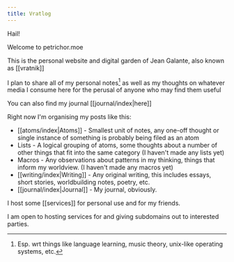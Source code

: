 ```yaml
---
title: Vratlog
---
```


Hail!

Welcome to petrichor.moe

This is the personal website and digital garden of Jean Galante, also known as [[vratnik]]

I plan to share all of my personal notes[^1] as well as my thoughts on whatever media I consume here for the perusal of anyone who may find them useful

You can also find my journal [[journal/index|here]]

Right now I'm organising my posts like this:

- [[atoms/index|Atoms]] - Smallest unit of notes, any one-off thought or single instance of something is probably being filed as an atom
- Lists - A logical grouping of atoms, some thoughts about a number of other things that fit into the same category (I haven't made any lists yet)
- Macros - Any observations about patterns in my thinking, things that inform my worldview. (I haven't made any macros yet)
- [[writing/index|Writing]] - Any original writing, this includes essays, short stories, worldbuilding notes, poetry, etc.
- [[journal/index|Journal]] - My journal, obviously.

I host some [[services]] for personal use and for my friends.

I am open to hosting services for and giving subdomains out to interested parties.

[^1]: Esp. wrt things like language learning, music theory, unix-like operating systems, etc.